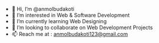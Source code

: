 - 👋 Hi, I’m @anmolbudakoti
- 👀 I’m interested in Web & Software Development
- 🌱 I’m currently learning Web Designing
- 💞️ I’m looking to collaborate on Web Development Projects
- 📫 Reach me at : anmolbudakoti123@gmail.com

<!---
anmolbudakoti/anmolbudakoti is a ✨ special ✨ repository because its `README.md` (this file) appears on your GitHub profile.
You can click the Preview link to take a look at your changes.
--->
